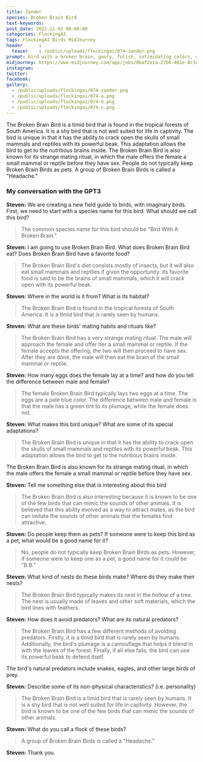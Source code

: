 ```yaml
---
title: Zander
species: Broken Brain Bird
text-keywords: 
post_date: 2022-11-03 00:00:00
categories: FlockingAI
tags: FlockingAI Birds MidJourney 
header      :
  teaser    : /public/uploads/flockingai/074-zander.png
prompt: bird with a broken brain, goofy, folish, intimidating colors, dark comic style, extremely detailed, sharp focus, in the style of Mcbess and Rossdraws, aesthetic glitch style, Ink Dropped in water, splatter drippings, pulp Manga, Banksy, cinematic lighting
midjourney: https://www.midjourney.com/app/jobs/0baf2e1a-27b6-481e-8c3e-e68862dc7ff0
instagram: 
twitter: 
facebook: 
gallery: 
  - /public/uploads/flockingai/074-zander.png
  - /public/uploads/flockingai/074-a.png
  - /public/uploads/flockingai/074-b.png
  - /public/uploads/flockingai/074-c.png
---
```


The Broken Brain Bird is a timid bird that is found in the tropical forests of South America. It is a shy bird that is not well suited for life in captivity. The bird is unique in that it has the ability to crack open the skulls of small mammals and reptiles with its powerful beak. This adaptation allows the bird to get to the nutritious brains inside. The Broken Brain Bird is also known for its strange mating ritual, in which the male offers the female a small mammal or reptile before they have sex. People do not typically keep Broken Brain Birds as pets. A group of Broken Brain Birds is called a "Headache."

### My conversation with the GPT3

**Steven:** We are creating a new field guide to birds, with imaginary birds. First, we need to start with a species name for this bird. What should we call this bird?

> The common species name for this bird should be "Bird With A Broken Brain."

**Steven:** I am going to use Broken Brain Bird. What does Broken Brain Bird eat? Does Broken Brain Bird have a favorite food?

> The Broken Brain Bird's diet consists mostly of insects, but it will also eat small mammals and reptiles if given the opportunity. Its favorite food is said to be the brains of small mammals, which it will crack open with its powerful beak.

**Steven:** Where in the world is it from? What is its habitat?

> The Broken Brain Bird is found in the tropical forests of South America. It is a timid bird that is rarely seen by humans.

**Steven:** What are these birds' mating habits and rituals like?

> The Broken Brain Bird has a very strange mating ritual. The male will approach the female and offer her a small mammal or reptile. If the female accepts the offering, the two will then proceed to have sex. After they are done, the male will then eat the brain of the small mammal or reptile.

**Steven:** How many eggs does the female lay at a time? and how do you tell the difference between male and female?

> The female Broken Brain Bird typically lays two eggs at a time. The eggs are a pale blue color. The difference between male and female is that the male has a green tint to its plumage, while the female does not.

**Steven:** What makes this bird unique? What are some of its special adaptations?

> The Broken Brain Bird is unique in that it has the ability to crack open the skulls of small mammals and reptiles with its powerful beak. This adaptation allows the bird to get to the nutritious brains inside.

The Broken Brain Bird is also known for its strange mating ritual, in which the male offers the female a small mammal or reptile before they have sex.

**Steven:** Tell me something else that is interesting about this bird

> The Broken Brain Bird is also interesting because it is known to be one of the few birds that can mimic the sounds of other animals. It is believed that this ability evolved as a way to attract mates, as the bird can imitate the sounds of other animals that the females find attractive.

**Steven:** Do people keep them as pets? If someone were to keep this bird as a pet, what would be a good name for it?

> No, people do not typically keep Broken Brain Birds as pets. However, if someone were to keep one as a pet, a good name for it could be "B.B."

**Steven:** What kind of nests do these birds make? Where do they make their nests?

> The Broken Brain Bird typically makes its nest in the hollow of a tree. The nest is usually made of leaves and other soft materials, which the bird lines with feathers.

**Steven:** How does it avoid predators? What are its natural predators?

> The Broken Brain Bird has a few different methods of avoiding predators. Firstly, it is a timid bird that is rarely seen by humans. Additionally, the bird's plumage is a camouflage that helps it blend in with the leaves of the forest. Finally, if all else fails, the bird can use its powerful beak to defend itself.

The bird's natural predators include snakes, eagles, and other large birds of prey.

**Steven:** Describe some of its non-physical characteristics? (i.e. personality)

> The Broken Brain Bird is a timid bird that is rarely seen by humans. It is a shy bird that is not well suited for life in captivity. However, the bird is known to be one of the few birds that can mimic the sounds of other animals.

**Steven:** What do you call a flock of these birds?

> A group of Broken Brain Birds is called a "Headache."

**Steven:** Thank you.
